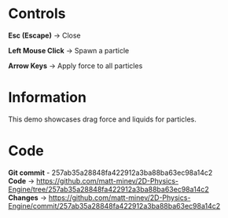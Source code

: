 # Controls

**Esc (Escape)** → Close

**Left Mouse Click** → Spawn a particle

**Arrow Keys** → Apply force to all particles

# Information

This demo showcases drag force and liquids for particles.

# Code

**Git commit** - 257ab35a28848fa422912a3ba88ba63ec98a14c2  
**Code** → https://github.com/matt-minev/2D-Physics-Engine/tree/257ab35a28848fa422912a3ba88ba63ec98a14c2  
**Changes** → https://github.com/matt-minev/2D-Physics-Engine/commit/257ab35a28848fa422912a3ba88ba63ec98a14c2
